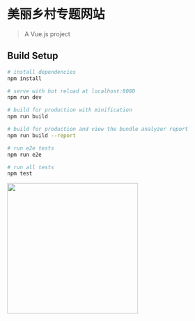 
# 美丽乡村专题网站

> A Vue.js project

## Build Setup

``` bash
# install dependencies
npm install

# serve with hot reload at localhost:8080
npm run dev

# build for production with minification
npm run build

# build for production and view the bundle analyzer report
npm run build --report

# run e2e tests
npm run e2e

# run all tests
npm test
```

<img src="https://github.com/hua1995116/Havetrip/blob/master/imgs/4EAA329A-E678-4547-A6CD-250FD07522E7.png" width="300"/>
